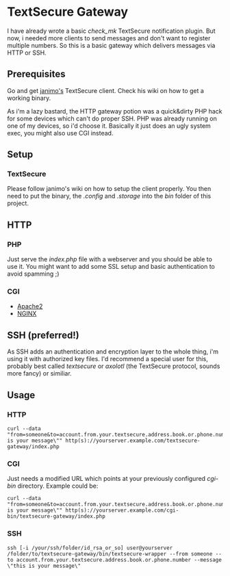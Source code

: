 # TextSecure Gateway

I have already wrote a basic _check_mk_ TextSecure notification plugin. But now, i needed more clients to send messages and don't want to register multiple numbers. So this is a basic gateway which delivers messages via HTTP or SSH.

## Prerequisites

Go and get [janimo's](https://github.com/janimo/textsecure) TextSecure client. Check his wiki on how to get a working binary.

As i'm a lazy bastard, the HTTP gateway potion was a quick&dirty PHP hack for some devices which can't do proper SSH. PHP was already running on one of my devices, so i'd choose it. Basically it just does an ugly system exec, you might also use CGI instead.

## Setup

### TextSecure

Please follow janimo's wiki on how to setup the client properly. You then need to put the binary, the _.config_ and _.storage_ into the _bin_ folder of this project.

## HTTP

### PHP

Just serve the _index.php_ file with a webserver and you should be able to use it. You might want to add some SSL setup and basic authentication to avoid spamming ;)

### CGI

* [Apache2](http://httpd.apache.org/docs/2.2/howto/cgi.html)
* [NGINX](https://www.nginx.com/resources/wiki/start/topics/examples/fcgiwrap/)

## SSH (preferred!)

As SSH adds an authentication and encryption layer to the whole thing, i'm using it with authorized key files. I'd recommend a special user for this, probably best called _textsecure_ or _axolotl_ (the TextSecure protocol, sounds more fancy) or similiar.

## Usage

### HTTP

```
curl --data "from=someone&to=account.from.your.textsecure.address.book.or.phone.number&message=\"this is your message\"" http(s)://yourserver.example.com/textsecure-gateway/index.php
```

### CGI

Just needs a modified URL which points at your previously configured _cgi-bin_ directory. Example could be:

```
curl --data "from=someone&to=account.from.your.textsecure.address.book.or.phone.number&message=\"this is your message\"" http(s)://yourserver.example.com/cgi-bin/textsecure-gateway/index.php
```

### SSH

```
ssh [-i /your/ssh/folder/id_rsa_or_so] user@yourserver /folder/to/textsecure-gateway/bin/textsecure-wrapper --from someone --to account.from.your.textsecure.address.book.or.phone.number --message \"this is your message\"
```
